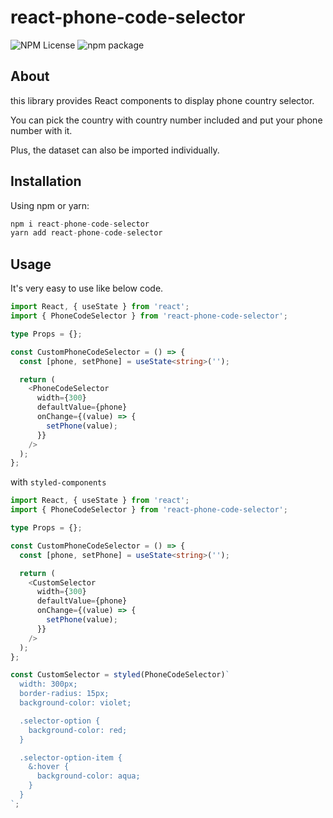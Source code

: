 # react-phone-code-selector

![NPM License](https://img.shields.io/npm/l/react-phone-code-selector)
![npm package](https://img.shields.io/npm/v/react-phone-code-selector)

## About

this library provides React components to display phone country selector.

You can pick the country with country number included and put your phone number with it.

Plus, the dataset can also be imported individually.

## Installation

Using npm or yarn:

```javascript
npm i react-phone-code-selector
yarn add react-phone-code-selector
```

## Usage

It's very easy to use like below code.

```typescript
import React, { useState } from 'react';
import { PhoneCodeSelector } from 'react-phone-code-selector';

type Props = {};

const CustomPhoneCodeSelector = () => {
  const [phone, setPhone] = useState<string>('');

  return (
    <PhoneCodeSelector
      width={300}
      defaultValue={phone}
      onChange={(value) => {
        setPhone(value);
      }}
    />
  );
};
```

with `styled-components`

```typescript
import React, { useState } from 'react';
import { PhoneCodeSelector } from 'react-phone-code-selector';

type Props = {};

const CustomPhoneCodeSelector = () => {
  const [phone, setPhone] = useState<string>('');

  return (
    <CustomSelector
      width={300}
      defaultValue={phone}
      onChange={(value) => {
        setPhone(value);
      }}
    />
  );
};

const CustomSelector = styled(PhoneCodeSelector)`
  width: 300px;
  border-radius: 15px;
  background-color: violet;

  .selector-option {
    background-color: red;
  }

  .selector-option-item {
    &:hover {
      background-color: aqua;
    }
  }
`;
```
